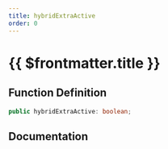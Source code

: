 ```yaml
---
title: hybridExtraActive
order: 0
---
```


# {{ $frontmatter.title }}

## Function Definition

```ts
public hybridExtraActive: boolean;
```

## Documentation

<!--@include: ./parts/hybridExtraActive.md-->
